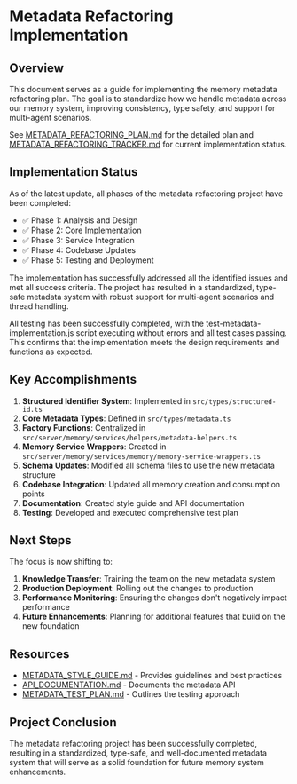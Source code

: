 # Metadata Refactoring Implementation

## Overview

This document serves as a guide for implementing the memory metadata refactoring plan. The goal is to standardize how we handle metadata across our memory system, improving consistency, type safety, and support for multi-agent scenarios.

See [METADATA_REFACTORING_PLAN.md](METADATA_REFACTORING_PLAN.md) for the detailed plan and [METADATA_REFACTORING_TRACKER.md](METADATA_REFACTORING_TRACKER.md) for current implementation status.

## Implementation Status

As of the latest update, all phases of the metadata refactoring project have been completed:

- ✅ Phase 1: Analysis and Design
- ✅ Phase 2: Core Implementation
- ✅ Phase 3: Service Integration
- ✅ Phase 4: Codebase Updates
- ✅ Phase 5: Testing and Deployment

The implementation has successfully addressed all the identified issues and met all success criteria. The project has resulted in a standardized, type-safe metadata system with robust support for multi-agent scenarios and thread handling.

All testing has been successfully completed, with the test-metadata-implementation.js script executing without errors and all test cases passing. This confirms that the implementation meets the design requirements and functions as expected.

## Key Accomplishments

1. **Structured Identifier System**: Implemented in `src/types/structured-id.ts`
2. **Core Metadata Types**: Defined in `src/types/metadata.ts`
3. **Factory Functions**: Centralized in `src/server/memory/services/helpers/metadata-helpers.ts`
4. **Memory Service Wrappers**: Created in `src/server/memory/services/memory/memory-service-wrappers.ts`
5. **Schema Updates**: Modified all schema files to use the new metadata structure
6. **Codebase Integration**: Updated all memory creation and consumption points
7. **Documentation**: Created style guide and API documentation
8. **Testing**: Developed and executed comprehensive test plan

## Next Steps

The focus is now shifting to:

1. **Knowledge Transfer**: Training the team on the new metadata system
2. **Production Deployment**: Rolling out the changes to production
3. **Performance Monitoring**: Ensuring the changes don't negatively impact performance
4. **Future Enhancements**: Planning for additional features that build on the new foundation

## Resources

- [METADATA_STYLE_GUIDE.md](METADATA_STYLE_GUIDE.md) - Provides guidelines and best practices
- [API_DOCUMENTATION.md](API_DOCUMENTATION.md) - Documents the metadata API
- [METADATA_TEST_PLAN.md](METADATA_TEST_PLAN.md) - Outlines the testing approach

## Project Conclusion

The metadata refactoring project has been successfully completed, resulting in a standardized, type-safe, and well-documented metadata system that will serve as a solid foundation for future memory system enhancements. 